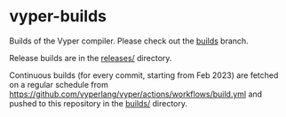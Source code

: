 # vyper-builds
Builds of the Vyper compiler. Please check out the [builds](https://github.com/vyperlang/vyper-builds/tree/builds) branch.

Release builds are in the [releases/](https://github.com/vyperlang/vyper-builds/tree/builds/releases/) directory.

Continuous builds (for every commit, starting from Feb 2023) are fetched on a regular schedule from https://github.com/vyperlang/vyper/actions/workflows/build.yml and pushed to this repository in the [builds/](https://github.com/vyperlang/vyper-builds/tree/builds/builds/]) directory.

